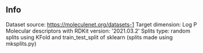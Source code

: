Info
----

Dataset source: https://moleculenet.org/datasets-1
Target dimension: Log P 
Molecular descriptors with RDKit version: '2021.03.2'
Splits type: random splits using KFold and train_test_split of sklearn (splits made using mksplits.py)


